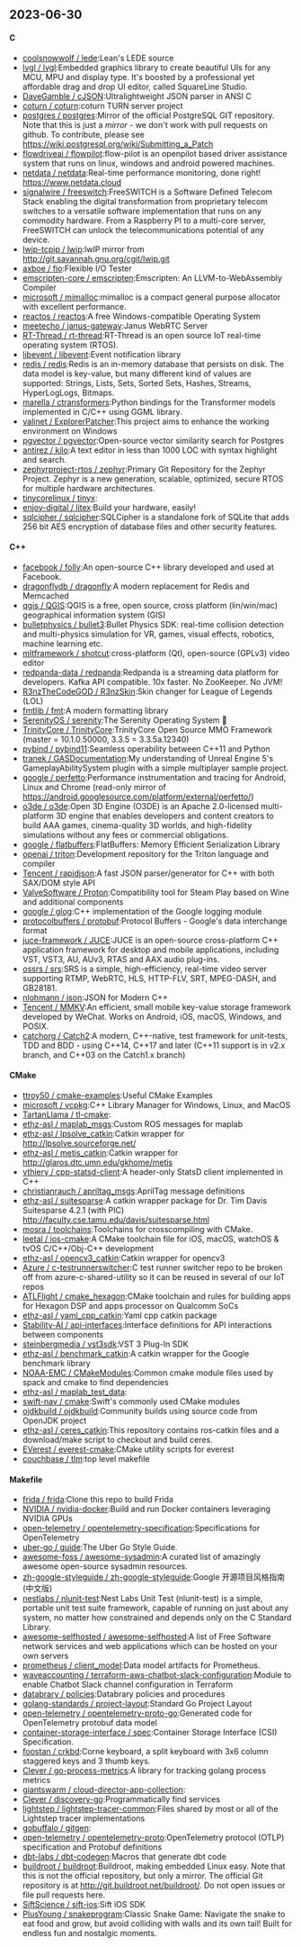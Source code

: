 ## 2023-06-30

#### C
* [coolsnowwolf / lede](https://github.com/coolsnowwolf/lede):Lean's LEDE source
* [lvgl / lvgl](https://github.com/lvgl/lvgl):Embedded graphics library to create beautiful UIs for any MCU, MPU and display type. It's boosted by a professional yet affordable drag and drop UI editor, called SquareLine Studio.
* [DaveGamble / cJSON](https://github.com/DaveGamble/cJSON):Ultralightweight JSON parser in ANSI C
* [coturn / coturn](https://github.com/coturn/coturn):coturn TURN server project
* [postgres / postgres](https://github.com/postgres/postgres):Mirror of the official PostgreSQL GIT repository. Note that this is just a *mirror* - we don't work with pull requests on github. To contribute, please see https://wiki.postgresql.org/wiki/Submitting_a_Patch
* [flowdriveai / flowpilot](https://github.com/flowdriveai/flowpilot):flow-pilot is an openpilot based driver assistance system that runs on linux, windows and android powered machines.
* [netdata / netdata](https://github.com/netdata/netdata):Real-time performance monitoring, done right! https://www.netdata.cloud
* [signalwire / freeswitch](https://github.com/signalwire/freeswitch):FreeSWITCH is a Software Defined Telecom Stack enabling the digital transformation from proprietary telecom switches to a versatile software implementation that runs on any commodity hardware. From a Raspberry PI to a multi-core server, FreeSWITCH can unlock the telecommunications potential of any device.
* [lwip-tcpip / lwip](https://github.com/lwip-tcpip/lwip):lwIP mirror from http://git.savannah.gnu.org/cgit/lwip.git
* [axboe / fio](https://github.com/axboe/fio):Flexible I/O Tester
* [emscripten-core / emscripten](https://github.com/emscripten-core/emscripten):Emscripten: An LLVM-to-WebAssembly Compiler
* [microsoft / mimalloc](https://github.com/microsoft/mimalloc):mimalloc is a compact general purpose allocator with excellent performance.
* [reactos / reactos](https://github.com/reactos/reactos):A free Windows-compatible Operating System
* [meetecho / janus-gateway](https://github.com/meetecho/janus-gateway):Janus WebRTC Server
* [RT-Thread / rt-thread](https://github.com/RT-Thread/rt-thread):RT-Thread is an open source IoT real-time operating system (RTOS).
* [libevent / libevent](https://github.com/libevent/libevent):Event notification library
* [redis / redis](https://github.com/redis/redis):Redis is an in-memory database that persists on disk. The data model is key-value, but many different kind of values are supported: Strings, Lists, Sets, Sorted Sets, Hashes, Streams, HyperLogLogs, Bitmaps.
* [marella / ctransformers](https://github.com/marella/ctransformers):Python bindings for the Transformer models implemented in C/C++ using GGML library.
* [valinet / ExplorerPatcher](https://github.com/valinet/ExplorerPatcher):This project aims to enhance the working environment on Windows
* [pgvector / pgvector](https://github.com/pgvector/pgvector):Open-source vector similarity search for Postgres
* [antirez / kilo](https://github.com/antirez/kilo):A text editor in less than 1000 LOC with syntax highlight and search.
* [zephyrproject-rtos / zephyr](https://github.com/zephyrproject-rtos/zephyr):Primary Git Repository for the Zephyr Project. Zephyr is a new generation, scalable, optimized, secure RTOS for multiple hardware architectures.
* [tinycorelinux / tinyx](https://github.com/tinycorelinux/tinyx):
* [enjoy-digital / litex](https://github.com/enjoy-digital/litex):Build your hardware, easily!
* [sqlcipher / sqlcipher](https://github.com/sqlcipher/sqlcipher):SQLCipher is a standalone fork of SQLite that adds 256 bit AES encryption of database files and other security features.

#### C++
* [facebook / folly](https://github.com/facebook/folly):An open-source C++ library developed and used at Facebook.
* [dragonflydb / dragonfly](https://github.com/dragonflydb/dragonfly):A modern replacement for Redis and Memcached
* [qgis / QGIS](https://github.com/qgis/QGIS):QGIS is a free, open source, cross platform (lin/win/mac) geographical information system (GIS)
* [bulletphysics / bullet3](https://github.com/bulletphysics/bullet3):Bullet Physics SDK: real-time collision detection and multi-physics simulation for VR, games, visual effects, robotics, machine learning etc.
* [mltframework / shotcut](https://github.com/mltframework/shotcut):cross-platform (Qt), open-source (GPLv3) video editor
* [redpanda-data / redpanda](https://github.com/redpanda-data/redpanda):Redpanda is a streaming data platform for developers. Kafka API compatible. 10x faster. No ZooKeeper. No JVM!
* [R3nzTheCodeGOD / R3nzSkin](https://github.com/R3nzTheCodeGOD/R3nzSkin):Skin changer for League of Legends (LOL)
* [fmtlib / fmt](https://github.com/fmtlib/fmt):A modern formatting library
* [SerenityOS / serenity](https://github.com/SerenityOS/serenity):The Serenity Operating System
🐞
* [TrinityCore / TrinityCore](https://github.com/TrinityCore/TrinityCore):TrinityCore Open Source MMO Framework (master = 10.1.0.50000, 3.3.5 = 3.3.5a.12340)
* [pybind / pybind11](https://github.com/pybind/pybind11):Seamless operability between C++11 and Python
* [tranek / GASDocumentation](https://github.com/tranek/GASDocumentation):My understanding of Unreal Engine 5's GameplayAbilitySystem plugin with a simple multiplayer sample project.
* [google / perfetto](https://github.com/google/perfetto):Performance instrumentation and tracing for Android, Linux and Chrome (read-only mirror of https://android.googlesource.com/platform/external/perfetto/)
* [o3de / o3de](https://github.com/o3de/o3de):Open 3D Engine (O3DE) is an Apache 2.0-licensed multi-platform 3D engine that enables developers and content creators to build AAA games, cinema-quality 3D worlds, and high-fidelity simulations without any fees or commercial obligations.
* [google / flatbuffers](https://github.com/google/flatbuffers):FlatBuffers: Memory Efficient Serialization Library
* [openai / triton](https://github.com/openai/triton):Development repository for the Triton language and compiler
* [Tencent / rapidjson](https://github.com/Tencent/rapidjson):A fast JSON parser/generator for C++ with both SAX/DOM style API
* [ValveSoftware / Proton](https://github.com/ValveSoftware/Proton):Compatibility tool for Steam Play based on Wine and additional components
* [google / glog](https://github.com/google/glog):C++ implementation of the Google logging module
* [protocolbuffers / protobuf](https://github.com/protocolbuffers/protobuf):Protocol Buffers - Google's data interchange format
* [juce-framework / JUCE](https://github.com/juce-framework/JUCE):JUCE is an open-source cross-platform C++ application framework for desktop and mobile applications, including VST, VST3, AU, AUv3, RTAS and AAX audio plug-ins.
* [ossrs / srs](https://github.com/ossrs/srs):SRS is a simple, high-efficiency, real-time video server supporting RTMP, WebRTC, HLS, HTTP-FLV, SRT, MPEG-DASH, and GB28181.
* [nlohmann / json](https://github.com/nlohmann/json):JSON for Modern C++
* [Tencent / MMKV](https://github.com/Tencent/MMKV):An efficient, small mobile key-value storage framework developed by WeChat. Works on Android, iOS, macOS, Windows, and POSIX.
* [catchorg / Catch2](https://github.com/catchorg/Catch2):A modern, C++-native, test framework for unit-tests, TDD and BDD - using C++14, C++17 and later (C++11 support is in v2.x branch, and C++03 on the Catch1.x branch)

#### CMake
* [ttroy50 / cmake-examples](https://github.com/ttroy50/cmake-examples):Useful CMake Examples
* [microsoft / vcpkg](https://github.com/microsoft/vcpkg):C++ Library Manager for Windows, Linux, and MacOS
* [TartanLlama / tl-cmake](https://github.com/TartanLlama/tl-cmake):
* [ethz-asl / maplab_msgs](https://github.com/ethz-asl/maplab_msgs):Custom ROS messages for maplab
* [ethz-asl / lpsolve_catkin](https://github.com/ethz-asl/lpsolve_catkin):Catkin wrapper for http://lpsolve.sourceforge.net/
* [ethz-asl / metis_catkin](https://github.com/ethz-asl/metis_catkin):Catkin wrapper for http://glaros.dtc.umn.edu/gkhome/metis
* [vthiery / cpp-statsd-client](https://github.com/vthiery/cpp-statsd-client):A header-only StatsD client implemented in C++
* [christianrauch / apriltag_msgs](https://github.com/christianrauch/apriltag_msgs):AprilTag message definitions
* [ethz-asl / suitesparse](https://github.com/ethz-asl/suitesparse):A catkin wrapper package for Dr. Tim Davis Suitesparse 4.2.1 (with PIC) http://faculty.cse.tamu.edu/davis/suitesparse.html
* [mosra / toolchains](https://github.com/mosra/toolchains):Toolchains for crosscompiling with CMake.
* [leetal / ios-cmake](https://github.com/leetal/ios-cmake):A CMake toolchain file for iOS, macOS, watchOS & tvOS C/C++/Obj-C++ development
* [ethz-asl / opencv3_catkin](https://github.com/ethz-asl/opencv3_catkin):Catkin wrapper for opencv3
* [Azure / c-testrunnerswitcher](https://github.com/Azure/c-testrunnerswitcher):C test runner switcher repo to be broken off from azure-c-shared-utility so it can be reused in several of our IoT repos
* [ATLFlight / cmake_hexagon](https://github.com/ATLFlight/cmake_hexagon):CMake toolchain and rules for building apps for Hexagon DSP and apps processor on Qualcomm SoCs
* [ethz-asl / yaml_cpp_catkin](https://github.com/ethz-asl/yaml_cpp_catkin):Yaml cpp catkin package
* [Stability-AI / api-interfaces](https://github.com/Stability-AI/api-interfaces):Interface definitions for API interactions between components
* [steinbergmedia / vst3sdk](https://github.com/steinbergmedia/vst3sdk):VST 3 Plug-In SDK
* [ethz-asl / benchmark_catkin](https://github.com/ethz-asl/benchmark_catkin):A catkin wrapper for the Google benchmark library
* [NOAA-EMC / CMakeModules](https://github.com/NOAA-EMC/CMakeModules):Common cmake module files used by spack and cmake to find dependencies
* [ethz-asl / maplab_test_data](https://github.com/ethz-asl/maplab_test_data):
* [swift-nav / cmake](https://github.com/swift-nav/cmake):Swift's commonly used CMake modules
* [ojdkbuild / ojdkbuild](https://github.com/ojdkbuild/ojdkbuild):Community builds using source code from OpenJDK project
* [ethz-asl / ceres_catkin](https://github.com/ethz-asl/ceres_catkin):This repository contains ros-catkin files and a download/make script to checkout and build ceres.
* [EVerest / everest-cmake](https://github.com/EVerest/everest-cmake):CMake utility scripts for everest
* [couchbase / tlm](https://github.com/couchbase/tlm):top level makefile

#### Makefile
* [frida / frida](https://github.com/frida/frida):Clone this repo to build Frida
* [NVIDIA / nvidia-docker](https://github.com/NVIDIA/nvidia-docker):Build and run Docker containers leveraging NVIDIA GPUs
* [open-telemetry / opentelemetry-specification](https://github.com/open-telemetry/opentelemetry-specification):Specifications for OpenTelemetry
* [uber-go / guide](https://github.com/uber-go/guide):The Uber Go Style Guide.
* [awesome-foss / awesome-sysadmin](https://github.com/awesome-foss/awesome-sysadmin):A curated list of amazingly awesome open-source sysadmin resources.
* [zh-google-styleguide / zh-google-styleguide](https://github.com/zh-google-styleguide/zh-google-styleguide):Google 开源项目风格指南 (中文版)
* [nestlabs / nlunit-test](https://github.com/nestlabs/nlunit-test):Nest Labs Unit Test (nlunit-test) is a simple, portable unit test suite framework, capable of running on just about any system, no matter how constrained and depends only on the C Standard Library.
* [awesome-selfhosted / awesome-selfhosted](https://github.com/awesome-selfhosted/awesome-selfhosted):A list of Free Software network services and web applications which can be hosted on your own servers
* [prometheus / client_model](https://github.com/prometheus/client_model):Data model artifacts for Prometheus.
* [waveaccounting / terraform-aws-chatbot-slack-configuration](https://github.com/waveaccounting/terraform-aws-chatbot-slack-configuration):Module to enable Chatbot Slack channel configuration in Terraform
* [databrary / policies](https://github.com/databrary/policies):Databrary policies and procedures
* [golang-standards / project-layout](https://github.com/golang-standards/project-layout):Standard Go Project Layout
* [open-telemetry / opentelemetry-proto-go](https://github.com/open-telemetry/opentelemetry-proto-go):Generated code for OpenTelemetry protobuf data model
* [container-storage-interface / spec](https://github.com/container-storage-interface/spec):Container Storage Interface (CSI) Specification.
* [foostan / crkbd](https://github.com/foostan/crkbd):Corne keyboard, a split keyboard with 3x6 column staggered keys and 3 thumb keys.
* [Clever / go-process-metrics](https://github.com/Clever/go-process-metrics):A library for tracking golang process metrics
* [giantswarm / cloud-director-app-collection](https://github.com/giantswarm/cloud-director-app-collection):
* [Clever / discovery-go](https://github.com/Clever/discovery-go):Programmatically find services
* [lightstep / lightstep-tracer-common](https://github.com/lightstep/lightstep-tracer-common):Files shared by most or all of the Lightstep tracer implementations
* [gobuffalo / gitgen](https://github.com/gobuffalo/gitgen):
* [open-telemetry / opentelemetry-proto](https://github.com/open-telemetry/opentelemetry-proto):OpenTelemetry protocol (OTLP) specification and Protobuf definitions
* [dbt-labs / dbt-codegen](https://github.com/dbt-labs/dbt-codegen):Macros that generate dbt code
* [buildroot / buildroot](https://github.com/buildroot/buildroot):Buildroot, making embedded Linux easy. Note that this is not the official repository, but only a mirror. The official Git repository is at http://git.buildroot.net/buildroot/. Do not open issues or file pull requests here.
* [SiftScience / sift-ios](https://github.com/SiftScience/sift-ios):Sift iOS SDK
* [PlusYoung / snakeprogram](https://github.com/PlusYoung/snakeprogram):Classic Snake Game: Navigate the snake to eat food and grow, but avoid colliding with walls and its own tail! Built for endless fun and nostalgic moments.
